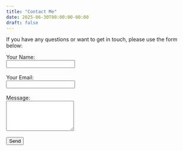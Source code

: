 ```yaml
---
title: "Contact Me"
date: 2025-06-30T00:00:00-00:00
draft: false
---
```


If you have any questions or want to get in touch, please use the form below:

<form action="https://formspree.io/f/xwpbywrz" method="POST">
  <label>
    Your Name:<br>
    <input type="text" name="name" required>
  </label><br><br>
  <label>
    Your Email:<br>
    <input type="email" name="_replyto" required>
  </label><br><br>
  <label>
    Message:<br>
    <textarea name="message" rows="5" required></textarea>
  </label><br><br>
  <button type="submit">Send</button>
</form> 